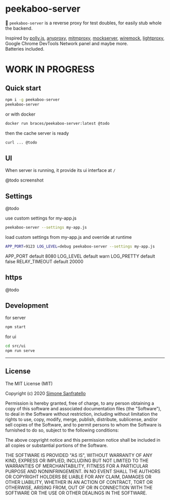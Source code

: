 # peekaboo-server

:ghost: `peekaboo-server` is a reverse proxy for test doubles, for easily stub whole the backend.  

Inspired by [polly.js](https://netflix.github.io/pollyjs), [anyproxy](https://anyproxy.io/), [mitmproxy](https://mitmproxy.org/), [mockserver](https://www.mock-server.com/), [wiremock](http://wiremock.org/), [lightproxy](https://github.com/alibaba/lightproxy), Google Chrome DevTools Network panel and maybe more.  
Batteries included.

# WORK IN PROGRESS

## Quick start

```bash
npm i -g peekaboo-server
peekaboo-server
```

or with docker

```bash
docker run braces/peekaboo-server:latest @todo
```

then the cache server is ready

```bash
curl ... @todo
```

## UI

When server is running, it provide its ui interface at `/`

@todo screenshot

## Settings

@todo

use custom settings for my-app.js

```bash
peekaboo-server --settings my-app.js
```

load custom settings from my-app.js and override at runtime

```bash
APP_PORT=9123 LOG_LEVEL=debug peekaboo-server --settings my-app.js
```

APP_PORT default 8080
LOG_LEVEL default warn
LOG_PRETTY default false
RELAY_TIMEOUT default 20000

## https

@todo

## Development

for server

```bash
npm start
```

for ui

```bash
cd src/ui
npm run serve
```

---

## License

The MIT License (MIT)

Copyright (c) 2020 [Simone Sanfratello](https://braceslab.com)

Permission is hereby granted, free of charge, to any person obtaining a copy
of this software and associated documentation files (the "Software"), to deal
in the Software without restriction, including without limitation the rights
to use, copy, modify, merge, publish, distribute, sublicense, and/or sell
copies of the Software, and to permit persons to whom the Software is
furnished to do so, subject to the following conditions:

The above copyright notice and this permission notice shall be included in all
copies or substantial portions of the Software.

THE SOFTWARE IS PROVIDED "AS IS", WITHOUT WARRANTY OF ANY KIND, EXPRESS OR
IMPLIED, INCLUDING BUT NOT LIMITED TO THE WARRANTIES OF MERCHANTABILITY,
FITNESS FOR A PARTICULAR PURPOSE AND NONINFRINGEMENT. IN NO EVENT SHALL THE
AUTHORS OR COPYRIGHT HOLDERS BE LIABLE FOR ANY CLAIM, DAMAGES OR OTHER
LIABILITY, WHETHER IN AN ACTION OF CONTRACT, TORT OR OTHERWISE, ARISING FROM,
OUT OF OR IN CONNECTION WITH THE SOFTWARE OR THE USE OR OTHER DEALINGS IN THE
SOFTWARE.
